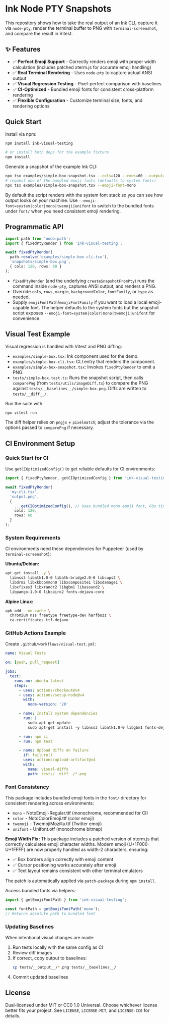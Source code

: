 # Ink Node PTY Snapshots

This repository shows how to take the real output of an [Ink](https://github.com/vadimdemedes/ink) CLI, capture it via `node-pty`, render the terminal buffer to PNG with `terminal-screenshot`, and compare the result in Vitest.

## ✨ Features

- ✅ **Perfect Emoji Support** - Correctly renders emoji with proper width calculation (includes patched xterm.js for accurate emoji handling)
- ✅ **Real Terminal Rendering** - Uses `node-pty` to capture actual ANSI output
- ✅ **Visual Regression Testing** - Pixel-perfect comparison with baselines
- ✅ **CI-Optimized** - Bundled emoji fonts for consistent cross-platform rendering
- ✅ **Flexible Configuration** - Customize terminal size, fonts, and rendering options

## Quick Start

Install via npm:

```bash
npm install ink-visual-testing

# or install both deps for the example fixture
npm install
```

Generate a snapshot of the example Ink CLI:

```bash
npx tsx examples/simple-box-snapshot.tsx --cols=120 --rows=60 --output=snapshots/simple-box.png
# request one of the bundled emoji fonts (defaults to system fonts)
npx tsx examples/simple-box-snapshot.tsx --emoji-font=mono
```

By default the script renders with the system font stack so you can see how output looks on your machine. Use `--emoji-font=system|color|mono|twemoji|unifont` to switch to the bundled fonts under `font/` when you need consistent emoji rendering.

## Programmatic API

```ts
import path from 'node:path';
import { fixedPtyRender } from 'ink-visual-testing';

await fixedPtyRender(
  path.resolve('examples/simple-box-cli.tsx'),
  'snapshots/simple-box.png',
  { cols: 120, rows: 60 }
);
```

- `fixedPtyRender` (and the underlying `createSnapshotFromPty`) runs the command inside `node-pty`, captures ANSI output, and renders a PNG.
- Override `cols`, `rows`, `margin`, `backgroundColor`, `fontFamily`, or `type` as needed.
- Supply `emojiFontPath`/`emojiFontFamily` if you want to load a local emoji-capable font. The helper defaults to the system fonts but the snapshot script exposes `--emoji-font=system|color|mono|twemoji|unifont` for convenience.

## Visual Test Example

Visual regression is handled with Vitest and PNG diffing:

- `examples/simple-box.tsx`: Ink component used for the demo.
- `examples/simple-box-cli.tsx`: CLI entry that renders the component.
- `examples/simple-box-snapshot.tsx`: Invokes `fixedPtyRender` to emit a PNG.
- `tests/simple-box.test.ts`: Runs the snapshot script, then calls `comparePng` (from `tests/utils/imageDiff.ts`) to compare the PNG against `tests/__baselines__/simple-box.png`. Diffs are written to `tests/__diff__/`.

Run the suite with:

```bash
npx vitest run
```

The diff helper relies on `pngjs` + `pixelmatch`; adjust the tolerance via the options passed to `comparePng` if necessary.

## CI Environment Setup

### Quick Start for CI

Use `getCIOptimizedConfig()` to get reliable defaults for CI environments:

```ts
import { fixedPtyRender, getCIOptimizedConfig } from 'ink-visual-testing';

await fixedPtyRender(
  'my-cli.tsx',
  'output.png',
  {
    ...getCIOptimizedConfig(), // Uses bundled mono emoji font, 60s timeout
    cols: 120,
    rows: 60
  }
);
```

### System Requirements

CI environments need these dependencies for Puppeteer (used by `terminal-screenshot`):

**Ubuntu/Debian:**
```bash
apt-get install -y \
  libnss3 libatk1.0-0 libatk-bridge2.0-0 libcups2 \
  libdrm2 libxkbcommon0 libxcomposite1 libxdamage1 \
  libxfixes3 libxrandr2 libgbm1 libasound2 \
  libpango-1.0-0 libcairo2 fonts-dejavu-core
```

**Alpine Linux:**
```bash
apk add --no-cache \
  chromium nss freetype freetype-dev harfbuzz \
  ca-certificates ttf-dejavu
```

### GitHub Actions Example

Create `.github/workflows/visual-test.yml`:

```yaml
name: Visual Tests

on: [push, pull_request]

jobs:
  test:
    runs-on: ubuntu-latest
    steps:
      - uses: actions/checkout@v4
      - uses: actions/setup-node@v4
        with:
          node-version: '20'

      - name: Install system dependencies
        run: |
          sudo apt-get update
          sudo apt-get install -y libnss3 libatk1.0-0 libgbm1 fonts-dejavu-core

      - run: npm ci
      - run: npm test

      - name: Upload diffs on failure
        if: failure()
        uses: actions/upload-artifact@v4
        with:
          name: visual-diffs
          path: tests/__diff__/*.png
```

### Font Consistency

This package includes bundled emoji fonts in the `font/` directory for consistent rendering across environments:

- `mono` - NotoEmoji-Regular.ttf (monochrome, recommended for CI)
- `color` - NotoColorEmoji.ttf (color emoji)
- `twemoji` - TwemojiMozilla.ttf (Twitter emoji)
- `unifont` - Unifont.otf (monochrome bitmap)

**Emoji Width Fix:** This package includes a patched version of xterm.js that correctly calculates emoji character widths. Modern emoji (U+1F000-U+1FFFF) are now properly handled as width-2 characters, ensuring:
- ✅ Box borders align correctly with emoji content
- ✅ Cursor positioning works accurately after emoji
- ✅ Text layout remains consistent with other terminal emulators

The patch is automatically applied via `patch-package` during `npm install`.

Access bundled fonts via helpers:

```ts
import { getEmojiFontPath } from 'ink-visual-testing';

const fontPath = getEmojiFontPath('mono');
// Returns absolute path to bundled font
```

### Updating Baselines

When intentional visual changes are made:

1. Run tests locally with the same config as CI
2. Review diff images
3. If correct, copy output to baselines:
   ```bash
   cp tests/__output__/*.png tests/__baselines__/
   ```
4. Commit updated baselines

## License

Dual-licensed under MIT or CC0 1.0 Universal. Choose whichever license better fits your project. See `LICENSE`, `LICENSE-MIT`, and `LICENSE-CC0` for details.
